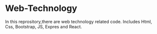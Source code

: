 # Web-Technology
In this reprository,there are web technology related code.
Includes Html, Css, Bootstrap, JS, Expres and React.
